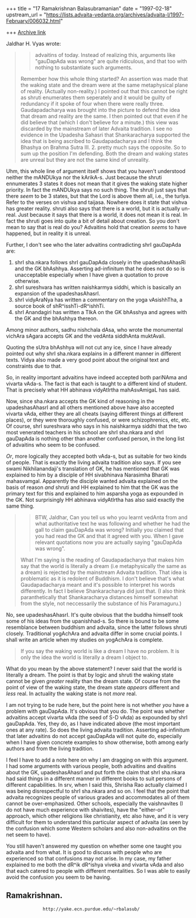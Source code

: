 +++
title = "17 Ramakrishnan Balasubramanian"
date = "1997-02-18"
upstream_url = "https://lists.advaita-vedanta.org/archives/advaita-l/1997-February/006032.html"

+++
[Archive link](https://lists.advaita-vedanta.org/archives/advaita-l/1997-February/006032.html)

Jaldhar H. Vyas wrote:

> > advaitins of today. Instead of realizing this, arguments like "gauDapAda was
> > wrong" are quite ridiculous, and that too with nothing to substantiate such
> > arguments.
> >
>
> Remember how this whole thing started?  An assertion was made that the
> waking state and the dream were at the same metaphysical plane of reality.
> (Actually non-reality.)  I pointed out that this cannot be right as shruti
> enumerates them seperately and it would be guilty of redundancy if it
> spoke of four when there were really three.  Gaudapadacharya was brought
> into the picture to defend the idea that dream and reality are the same.
> I then pointed out that even if he did believe that (which I don't believe
> for a minute.) this view was discarded by the mainstream of later Advaita
> tradition.  I see no evidence in the Upadesha Sahasri that Shankaracharya
> supported the idea that is being ascribed to Gaudapadacharya and I think
> the Bhashya on Brahma Sutra III. 2. pretty much says the opposite.  So to
> sum up the position I'm defending.  Both the dream and waking states are
> unreal but they are not the same kind of unreality.

Uhm, this whole line of argument itself shows that you haven't understood
neither the mANDUkya nor the kArikA-s. Just because the shruti ennumerates 3
states it does not mean that it gives the waking state higher priority. In fact
the mANDUkya says no such thing. The shruti just says that there _seem_ to be 3
states, but that the Lord is above them all, i.e., the turIya. Refer to the
verses on vishva and taijasa. Nowhere does it state that vishva has greater
reality. shruti also says that there is a world, but it is actually un-real.
Just because it says that there is a world, it does not mean it is real. In
fact the shruti goes into quite a bit of detail about creation. So you don't
mean to say that is real do you? Advaitins hold that creation _seems_ to have
happened, but in reality it is unreal.

Further, I don't see who the later advaitins contradicting shrI gauDapAda are:

1. shrI sha.nkara follows shrI gauDapAda closely in the upadeshasAhasRi and the
   GK bhAshhya. Asserting ad-infinitum that he does not do so is unacceptable
   especially when I have given a quotation to prove otherwise.
2. shrI sureshvara has written naishkarmya siddhi, which is basically an
   expansion of the upadeshasAhasrI.
3. shrI vidyAraNya has written a commentary on the yoga vAsishhTha, a source
   book of shR^isshTi-dR^ishhTi.
4. shrI Anandagiri has written a TIkA on the GK bhAsshya and agrees with the GK
   and the bhAshhya thereon.

Among minor authors, sadhu nishchala dAsa, who wrote the monumental vichAra
sAgara accepts GK and the vedAnta siddhAnta muktAvali.

Quoting the sUtra bhAshhya will not cut any ice, since I have already pointed
out why shrI sha.nkara explains in a different manner in different texts. Vidya
also made a very good point about the original text and constraints due to
that.

So, in reality important advaitins have indeed accepted both pariNAma and
vivarta vAda-s. The fact is that each is taught to a different kind of student.
That is precisely what HH abhinava vidyAtIrtha mahAsvAmigaL has said.

Now, since sha.nkara accepts the GK kind of reasoning in the upadeshasAhasrI
and all others mentioned above have also accepted vivarta vAda, either they
are all cheats (saying different things at different places), or they were
thoroughly confused, or were schizophrenics, etc, etc. Of course, shrI
sureshvara who says in his naishkarmya siddhi that the two most venerated
teachers in his school are shrI sha.nkara and shrI gauDapAda is nothing other
than another confused person, in the long list of advaitins who seem to be
confused.

_Or_, more logically they accepted both vAda-s, but as suitable for two kinds
of people. That is exactly the living advaita tradition also says. If you see
swami Nikhilanandaji's translation of GK, he has mentioned that GK was
explained to him by a disciple of HH sivabhinava Narasimha Bharati mahasvamgal.
Apparently the disciple wanted advaita explained on the basis of reason _and_
shruti and HH explained to him that the GK was the primary text for this and
explained to him asparsha yoga as expounded in the GK. Not surprisingly HH
abhinava vidyAtIrtha has also said exactly the same thing.

> > BTW, Jaldhar, Can you tell us who you learnt vedAnta from
> and what
> > authoritative text he was following and whether he had the gall to claim
> > gauDapAda was wrong? Initially you claimed that you had read the GK and that
> > it  agreed with you. When I gave relevant quotations now you are
> > actually saying
> > "gauDapAda was wrong".
> >
>
> What I'm saying is the reading of Gaudapadacharya that makes him say that
> the world is literally a dream (i.e metaphysically the same as a dream) is
> rejected by the mainstream Advaita tradition.  That idea is problematic as
> it is redolent of Buddhism.  I don't believe that's what Gaudapadacharya
> meant and it's possible to interpret his words differently.  In fact I
> believe Shankaracharya did just that.  (I also think paranthetically that
> Shankaracharya distances himself somewhat from the style, not neccessarily
> the substance of his Paramaguru.)

No, see upadeshasAhasrI. It's quite obvious that the buddha himself took some
of his ideas from the upanishhad-s. So there is bound to be some resemblance
between buddhism and advaita, since the latter follows shruti closely.
Traditional yogAchAra and advaita differ in some crucial points. I shall write
an article when my studies on yogAchAra is complete.

> If you say the waking world is like a dream I have no problem.  It is only
> the idea the world is literally a dream I object to.

What do you mean by the above statement? I never said that the world is
literally a dream. The point is that by logic and shruti the waking state
cannot be given _greater_ reality than the dream state. Of course from the
point of view of the waking state, the dream state _appears_ different and
_less_ real. In actuality the waking state is not _more_ real.

I am not trying to be rude here, but the point here is not whether _you_ have
a problem with gauDapAda. It's obvious that you do. The point was whether
advaitins accept vivarta vAda (the seed of S-D vAda) as expounded by shrI
gauDapAda. Yes, they do, as I have indicated above (the most important ones at
any rate). So does the living advaita tradition. Asserting ad-infinitum that
later advaitins do not accept gauDapAda will not quite do, especially when I
have given concrete examples to show otherwise, both among early authors and
from the living tradition.

I feel I have to add a note here on why I am dragging on with this argument. I
had some arguments with various people, both advaitins and dvaitins about the
GK, upadeshasAhasrI and put forth the claim that shrI sha.nkara had said things
in a different manner in different books to suit persons of different
capabilities. In srv, when I said this, Shrisha Rao actually claimed I was
being disrespectful to shrI sha.nkara and so on. I feel that the point that
advaita recognizes people of various grades and accommodates all of them cannot
be over-emphasized. Other schools, especially the vaishnavites (I do not have
much experience with shaivites), have the "either-or" approach, which other
religions like christianity, etc also have, and it is very difficult for them
to understand this particular aspect of advaita (as seen by the confusion which
some Western scholars and also non-advaitins on the net seem to have).

You still haven't answered my question on whether some one taught you advaita
and from what. It is good to discuss with people who are experienced so that
confusions may not arise. In my case, my father explained to me both the dR^ik
dR^ishya viveka and vivarta vAda and also that each catered to people with
different mentalities. So I was able to easily avoid the confusion you seem to
be having.

Ramakrishnan.
--
                  http://yake.ecn.purdue.edu/~rbalasub/

